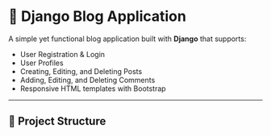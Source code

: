# 📝 Django Blog Application

A simple yet functional blog application built with **Django** that supports:
- User Registration & Login
- User Profiles
- Creating, Editing, and Deleting Posts
- Adding, Editing, and Deleting Comments
- Responsive HTML templates with Bootstrap

---

## 📂 Project Structure

